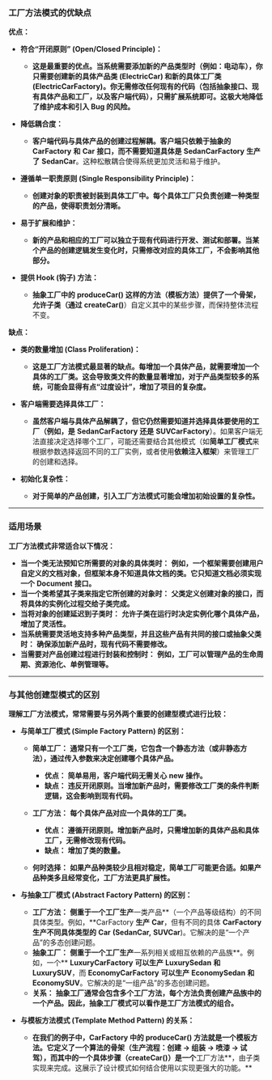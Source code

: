 ### 工厂方法模式的优缺点

**优点：**

* **符合“开闭原则” (Open/Closed Principle)：**

  * **这是最重要的优点。当系统需要添加新的产品类型时（例如：电动车），你只需要创建新的具体产品类 (**ElectricCar**) 和新的具体工厂类 (**ElectricCarFactory**)。你无需修改任何现有的代码（包括抽象接口、现有具体产品和工厂，以及客户端代码），只需扩展系统即可。这极大地降低了维护成本和引入 Bug 的风险。**
* **降低耦合度：**

  * **客户端代码与具体产品的创建过程解耦。客户端只依赖于抽象的** **CarFactory** **和** **Car** **接口，而不需要知道具体是** **SedanCarFactory** **生产了** **SedanCar**。这种松散耦合使得系统更加灵活和易于维护。
* **遵循单一职责原则 (Single Responsibility Principle)：**

  * **创建对象的职责被封装到具体工厂中。每个具体工厂只负责创建一种类型的产品，使得职责划分清晰。**
* **易于扩展和维护：**

  * **新的产品和相应的工厂可以独立于现有代码进行开发、测试和部署。当某个产品的创建逻辑发生变化时，只需修改对应的具体工厂，不会影响其他部分。**
* **提供 Hook (钩子) 方法：**

  * **抽象工厂中的** **produceCar()** **这样的方法（模板方法）提供了一个骨架，允许子类（通过** **createCar()**）自定义其中的某些步骤，而保持整体流程不变。

**缺点：**

* **类的数量增加 (Class Proliferation)：**

  * **这是工厂方法模式最显著的缺点。每增加一个具体产品，就需要增加一个具体的工厂类。这会导致类文件的数量显著增加，对于产品类型较多的系统，可能会显得有点“过度设计”，增加了项目的复杂度。**
* **客户端需要选择具体工厂：**

  * **虽然客户端与具体产品解耦了，但它仍然需要知道并选择具体要使用的工厂（例如，是** **SedanCarFactory** **还是** **SUVCarFactory**）。如果客户端无法直接决定选择哪个工厂，可能还需要结合其他模式（如**简单工厂模式**来根据参数选择返回不同的工厂实例，或者使用**依赖注入框架**）来管理工厂的创建和选择。
* **初始化复杂性：**

  * **对于简单的产品创建，引入工厂方法模式可能会增加初始设置的复杂性。**

---

### 适用场景

**工厂方法模式非常适合以下情况：**

* **当一个类无法预知它所需要的对象的具体类时：** **例如，一个框架需要创建用户自定义的文档对象，但框架本身不知道具体文档的类。它只知道文档必须实现一个** **Document** **接口。**
* **当一个类希望其子类来指定它所创建的对象时：** **父类定义创建对象的接口，而将具体的实例化过程交给子类完成。**
* **当将对象的创建延迟到子类时：** **允许子类在运行时决定实例化哪个具体产品，增加了灵活性。**
* **当系统需要灵活地支持多种产品类型，并且这些产品有共同的接口或抽象父类时：** **确保添加新产品时，现有代码不需要修改。**
* **当需要对产品创建过程进行封装和控制时：** **例如，工厂可以管理产品的生命周期、资源池化、单例管理等。**

---

### 与其他创建型模式的区别

**理解工厂方法模式，常常需要与另外两个重要的创建型模式进行比较：**

* **与简单工厂模式 (Simple Factory Pattern) 的区别：**

  * **简单工厂：** **通常只有一个工厂类，它包含一个静态方法（或非静态方法），通过传入参数来决定创建哪个具体产品。**

    * **优点：** **简单易用，客户端代码无需关心** **new** **操作。**
    * **缺点：** **违反开闭原则。当增加新产品时，需要修改工厂类的条件判断逻辑，这会影响到现有代码。**
  * **工厂方法：** **每个具体产品对应一个具体的工厂类。**

    * **优点：** **遵循开闭原则。增加新产品时，只需增加新的具体产品和具体工厂，无需修改现有代码。**
    * **缺点：** **增加了类的数量。**
  * **何时选择：** **如果产品种类较少且相对稳定，简单工厂可能更合适。如果产品种类多且经常变化，工厂方法更具扩展性。**
* **与抽象工厂模式 (Abstract Factory Pattern) 的区别：**

  * **工厂方法：** **侧重于一个工厂生产**一类产品**（一个产品等级结构）的不同具体类型。例如，**CarFactory **生产** **Car**，但有不同的具体 **CarFactory** **生产不同具体类型的** **Car** **(**SedanCar**,** **SUVCar**)。它解决的是“一个产品”的多态创建问题。
  * **抽象工厂：** **侧重于一个工厂生产**一系列相关或相互依赖的产品族**。例如，一个** **LuxuryCarFactory** **可以生产** **LuxurySedan** **和** **LuxurySUV**，而 **EconomyCarFactory** **可以生产** **EconomySedan** **和** **EconomySUV**。它解决的是“一组产品”的多态创建问题。
  * **关系：** **抽象工厂通常会包含多个工厂方法，每个方法负责创建产品族中的一个产品。因此，抽象工厂模式可以看作是工厂方法模式的组合。**
* **与模板方法模式 (Template Method Pattern) 的关系：**

  * **在我们的例子中，**CarFactory **中的** **produceCar()** **方法就是一个**模板方法**。它定义了一个算法的骨架（生产流程：创建 -> 组装 -> 喷漆 -> 试驾），而其中的一个具体步骤（**createCar()**）是一个**工厂方法**，由子类实现来完成。这展示了设计模式如何结合使用以实现更强大的功能。**
